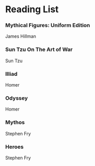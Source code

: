 # Reading List

### Mythical Figures: Uniform Edition
James Hillman

### Sun Tzu On The Art of War
Sun Tzu

### Illiad 
Homer

### Odyssey
Homer

### Mythos
Stephen Fry

### Heroes
Stephen Fry


